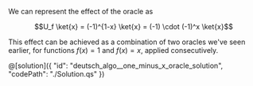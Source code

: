 We can represent the effect of the oracle as

$$U_f \ket{x} = (-1)^{1-x} \ket{x} = (-1) \cdot (-1)^x \ket{x}$$

This effect can be achieved as a combination of two oracles we've seen earlier, for functions $f(x) = 1$ and $f(x) = x$, applied consecutively.

@[solution]({
    "id": "deutsch_algo__one_minus_x_oracle_solution",
    "codePath": "./Solution.qs"
})
